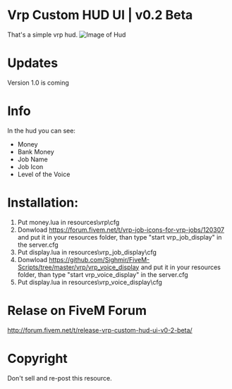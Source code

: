 # Vrp Custom HUD UI | v0.2 Beta
That's a simple vrp hud.
![Image of Hud](https://forum.fivem.net/uploads/default/original/3X/3/e/3e43fefabe3890d3c41991c4245fcea17813684f.jpeg)

# Updates
Version 1.0 is coming

# Info
In the hud you can see:
- Money
- Bank Money
- Job Name
- Job Icon
- Level of the Voice

# Installation:

1) Put money.lua in resources\vrp\cfg
2) Donwload https://forum.fivem.net/t/vrp-job-icons-for-vrp-jobs/120307 and put it in your resources folder, than type "start vrp_job_display" in the server.cfg
3) Put display.lua in resources\vrp_job_display\cfg
4) Donwload https://github.com/Sighmir/FiveM-Scripts/tree/master/vrp/vrp_voice_display and put it in your resources folder, than type "start vrp_voice_display" in the server.cfg 
5) Put display.lua in resources\vrp_voice_display\cfg

# Relase on FiveM Forum
http://forum.fivem.net/t/release-vrp-custom-hud-ui-v0-2-beta/

# Copyright
Don't sell and re-post this resource.
